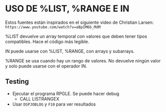 # USO DE %LIST, %RANGE E IN

Estos fuentes están inspirados en el siguiente video de Christian Larsen: `https://www.youtube.com/watch?v=aBpIM6b_MdM`

%LIST devuelve un array temporal con valores que deben tener tipos compatibles. Hace el código más legible.

IN puede usarse con %LIST, %RANGE, con arrays y subarrays.

%RANGE se usa cuando hay un rango de valores. No devuelve ningún valor y solo puede usarse con el operador IN.

## Testing

- Ejecutar el programa RPGLE. Se puede hacer debug
  - CALL LISTRANGEX
- Usar `DSPJOBLOG` y `F10` para ver resultados
